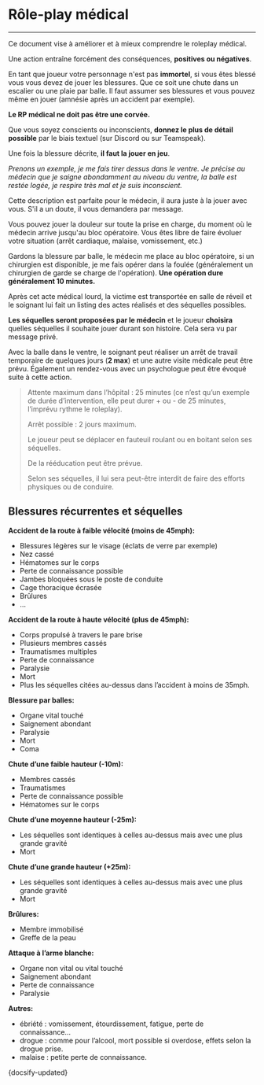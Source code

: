 # Rôle-play médical

---

Ce document vise à améliorer et à mieux comprendre le roleplay médical.

Une action entraîne forcément des conséquences, **positives ou négatives**.

En tant que joueur votre personnage n'est pas **immortel**, si vous êtes blessé vous vous devez de jouer les blessures. Que ce soit une chute dans un escalier ou une plaie par balle. Il faut assumer ses blessures et vous pouvez même en jouer (amnésie après un accident par exemple).

**Le RP médical ne doit pas être une corvée.**

Que vous soyez conscients ou inconscients, **donnez le plus de détail possible** par le biais textuel (sur Discord ou sur Teamspeak).

Une fois la blessure décrite, **il faut la jouer en jeu**.

*Prenons un exemple, je me fais tirer dessus dans le ventre. Je précise au médecin que je saigne abondamment au niveau du ventre, la balle est restée logée, je respire très mal et je suis inconscient.*

Cette description est parfaite pour le médecin, il aura juste à la jouer avec vous.
S'il a un doute, il vous demandera par message.

Vous pouvez jouer la douleur sur toute la prise en charge, du moment où le médecin arrive jusqu'au bloc opératoire. Vous êtes libre de faire évoluer votre situation (arrêt cardiaque, malaise, vomissement, etc.)

Gardons la blessure par balle, le médecin me place au bloc opératoire, si un chirurgien est disponible, je me fais opérer dans la foulée (généralement un chirurgien de garde se charge de l'opération). **Une opération dure généralement 10 minutes.**

Après cet acte médical lourd, la victime est transportée en salle de réveil et le soignant lui fait un listing des actes réalisés et des séquelles possibles.

**Les séquelles seront proposées par le médecin** et le joueur **choisira** quelles séquelles il souhaite jouer durant son histoire. Cela sera vu par message privé.

Avec la balle dans le ventre, le soignant peut réaliser un arrêt de travail temporaire de quelques jours (**2 max**) et une autre visite médicale peut être prévu. Également un rendez-vous avec un psychologue peut être évoqué suite à cette action.

> Attente maximum dans l’hôpital : 25 minutes (ce n’est qu’un exemple de durée d’intervention, elle peut durer + ou - de 25 minutes, l’imprévu rythme le roleplay).
>
> Arrêt possible : 2 jours maximum.
>
> Le joueur peut se déplacer en fauteuil roulant ou en boitant selon ses séquelles.
>
> De la rééducation peut être prévue.
>
> Selon ses séquelles, il lui sera peut-être interdit de faire des efforts physiques ou de conduire.

## Blessures récurrentes et séquelles

**Accident de la route à faible vélocité (moins de 45mph):**

* Blessures légères sur le visage (éclats de verre par exemple)
* Nez cassé
* Hématomes sur le corps
* Perte de connaissance possible
* Jambes bloquées sous le poste de conduite
* Cage thoracique écrasée
* Brûlures
* …

**Accident de la route à haute vélocité (plus de 45mph):**

* Corps propulsé à travers le pare brise
* Plusieurs membres cassés
* Traumatismes multiples
* Perte de connaissance
* Paralysie
* Mort
* Plus les séquelles citées au-dessus dans l’accident à moins de 35mph.

**Blessure par balles:**

* Organe vital touché
* Saignement abondant
* Paralysie
* Mort
* Coma

**Chute d’une faible hauteur (-10m):**

* Membres cassés
* Traumatismes
* Perte de connaissance possible
* Hématomes sur le corps

**Chute d’une moyenne hauteur (-25m):**

* Les séquelles sont identiques à celles au-dessus mais avec une plus grande gravité
* Mort

**Chute d’une grande hauteur (+25m):**

* Les séquelles sont identiques à celles au-dessus mais avec une plus grande gravité
* Mort

**Brûlures:**

* Membre immobilisé
* Greffe de la peau

**Attaque à l’arme blanche:**

* Organe non vital ou vital touché
* Saignement abondant
* Perte de connaissance
* Paralysie

**Autres:**

* ébriété : vomissement, étourdissement, fatigue, perte de connaissance…
* drogue : comme pour l’alcool, mort possible si overdose, effets selon la drogue prise.
* malaise : petite perte de connaissance.

{docsify-updated}
